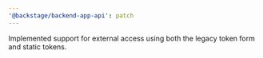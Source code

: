```yaml
---
'@backstage/backend-app-api': patch
---
```


Implemented support for external access using both the legacy token form and static tokens.

